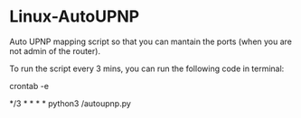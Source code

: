 # Linux-AutoUPNP
Auto UPNP mapping script so that you can mantain the ports (when you are not admin of the router).

To run the script every 3 mins, you can run the following code in terminal:

crontab -e

*/3 * * * * python3 <PATH TO YOU FILE>/autoupnp.py
